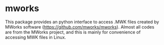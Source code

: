 mworks
======
This package provides an python interface to access .MWK files created by
MWorks software (https://github.com/mworks/mworks).  Almost all codes are
from the MWorks project, and this is mainly for convenience of accessing
MWK files in Linux.
